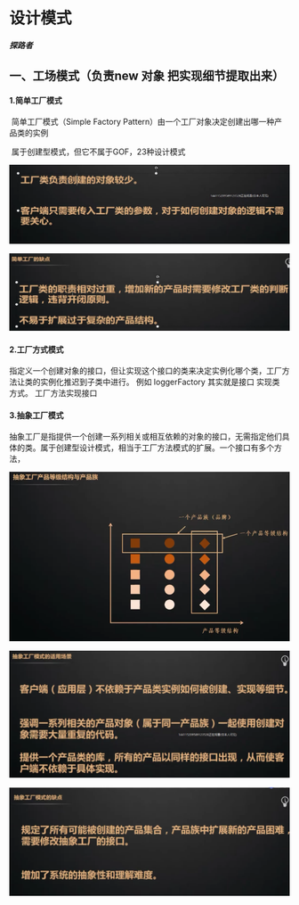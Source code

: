 

# 设计模式

#####  探路者

## 一、工场模式（负责new 对象 把实现细节提取出来）

#### 1.简单工厂模式

​	简单工厂模式（Simple Factory Pattern）由一个工厂对象决定创建出哪一种产品类的实例

​	属于创建型模式，但它不属于GOF，23种设计模式

![1584623594497](.\image\1584623594497.png)

![1584623915185](image\1584623915185.png)

#### 2.工厂方式模式

​	指定义一个创建对象的接口，但让实现这个接口的类来决定实例化哪个类，工厂方法让类的实例化推迟到子类中进行。 例如 loggerFactory             其实就是接口  实现类 方式。 工厂方法实现接口    

#### 3.抽象工厂模式

​	抽象工厂是指提供一个创建一系列相关或相互依赖的对象的接口，无需指定他们具体的类。属于创建型设计模式，相当于工厂方法模式的扩展。一个接口有多个方法，

![1584630566301](image\1584630566301.png)

![1584629091238](image\1584629091238.png)

![1584629390927](image\1584629390927.png)
